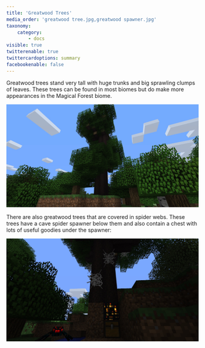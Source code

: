 ```yaml
---
title: 'Greatwood Trees'
media_order: 'greatwood tree.jpg,greatwood spawner.jpg'
taxonomy:
    category:
        - docs
visible: true
twitterenable: true
twittercardoptions: summary
facebookenable: false
---
```


Greatwood trees stand very tall with huge trunks and big sprawling clumps of leaves. These trees can be found in most biomes but do make more appearances in the Magical Forest biome.

![](greatwood%20tree.jpg)

There are also greatwood trees that are covered in spider webs. These trees have a cave spider spawner below them and also contain a chest with lots of useful goodies under the spawner:

![](greatwood%20spawner.jpg)
